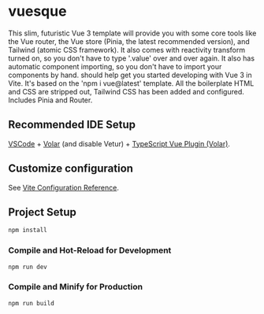# vuesque

This slim, futuristic Vue 3 template will provide you with some core tools like the Vue router, the Vue store (Pinia, the latest recommended version), and Tailwind (atomic CSS framework). It also comes with reactivity transform turned on, so you don't have to type '.value' over and over again. It also has automatic component importing, so you don't have to import your components by hand. should help get you started developing with Vue 3 in Vite. It's based on the 'npm i vue@latest' template. All the boilerplate HTML and CSS are stripped out, Tailwind CSS has been added and configured. Includes Pinia and Router.

## Recommended IDE Setup

[VSCode](https://code.visualstudio.com/) + [Volar](https://marketplace.visualstudio.com/items?itemName=johnsoncodehk.volar) (and disable Vetur) + [TypeScript Vue Plugin (Volar)](https://marketplace.visualstudio.com/items?itemName=johnsoncodehk.vscode-typescript-vue-plugin).

## Customize configuration

See [Vite Configuration Reference](https://vitejs.dev/config/).

## Project Setup

```sh
npm install
```

### Compile and Hot-Reload for Development

```sh
npm run dev
```

### Compile and Minify for Production

```sh
npm run build
```

